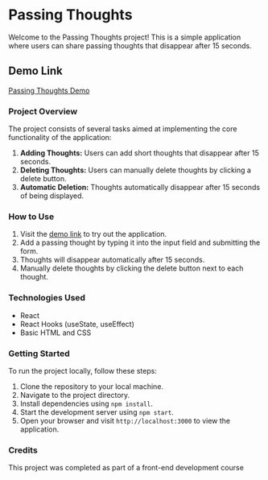 # Passing Thoughts

Welcome to the Passing Thoughts project! This is a simple application where users can share passing thoughts that disappear after 15 seconds. 

## Demo Link
[Passing Thoughts Demo](https://mm-passing-thoughts.netlify.app/)

### Project Overview
The project consists of several tasks aimed at implementing the core functionality of the application:

1. **Adding Thoughts:** Users can add short thoughts that disappear after 15 seconds.
2. **Deleting Thoughts:** Users can manually delete thoughts by clicking a delete button.
3. **Automatic Deletion:** Thoughts automatically disappear after 15 seconds of being displayed.

### How to Use
1. Visit the [demo link](https://mm-passing-thoughts.netlify.app/) to try out the application.
2. Add a passing thought by typing it into the input field and submitting the form.
3. Thoughts will disappear automatically after 15 seconds.
4. Manually delete thoughts by clicking the delete button next to each thought.

### Technologies Used
- React
- React Hooks (useState, useEffect)
- Basic HTML and CSS

### Getting Started
To run the project locally, follow these steps:

1. Clone the repository to your local machine.
2. Navigate to the project directory.
3. Install dependencies using `npm install`.
4. Start the development server using `npm start`.
5. Open your browser and visit `http://localhost:3000` to view the application.

### Credits
This project was completed as part of a front-end development course